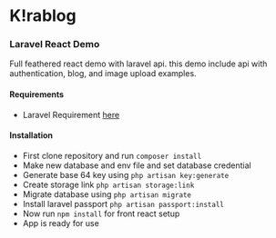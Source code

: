 # K!rablog
### Laravel React Demo
Full feathered react demo with laravel api. this demo include api with authentication, blog, and image upload examples.

#### Requirements
- Laravel Requirement [here](https://laravel.com/docs/6.x#server-requirements)

#### Installation
- First clone repository and run `composer install`
- Make new database and env file and set database credential
- Generate base 64 key using `php artisan key:generate`
- Create storage link ```php artisan storage:link```
- Migrate database using `php artisan migrate`
- Install laravel passport `php artisan passport:install`
- Now run ```npm install``` for front react setup
- App is ready for use

